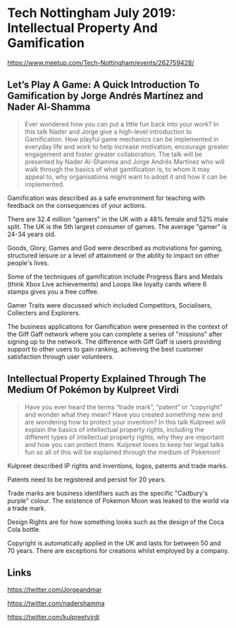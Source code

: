 # Tech Nottingham July 2019: Intellectual Property And Gamification

<https://www.meetup.com/Tech-Nottingham/events/262759428/>

## Let’s Play A Game: A Quick Introduction To Gamification by Jorge Andrés Martínez and Nader Al-Shamma

> Ever wondered how you can put a little fun back into your work? In this talk Nader and Jorge give a high-level introduction to Gamification. How playful game mechanics can be implemented in everyday life and work to help increase motivation, encourage greater engagement and foster greater collaboration. The talk will be presented by Nader Al-Shamma and Jorge Andrés Martínez who will walk through the basics of what gamification is, to whom it may appeal to, why organisations might want to adopt it and how it can be implemented.

Gamification was described as a safe environment for teaching with feedback on the consequences of your actions.

There are 32.4 million "gamers" in the UK with a 48% female and 52% male split. The UK is the 5th largest consumer of games. The average "gamer" is 24-34 years old.

Goods, Glory, Games and God were described as motiviations for gaming, structured leisure or a level of attainment or the ability to impact on other people's lives.

Some of the techniques of gamification include Progress Bars and Medals (think Xbox Live achievements) and Loops like loyalty cards where 6 stamps gives you a free coffee.

Gamer Traits were discussed which included Competitors, Socialisers, Collecters and Explorers.

The business applications for Gamification were presented in the context of the Giff Gaff network where you can complete a series of "missions" after signing up to the network. The difference with Giff Gaff is users providing support to other users to gain ranking, achieving the best customer satisfaction through user volunteers.

## Intellectual Property Explained Through The Medium Of Pokémon by Kulpreet Virdi

> Have you ever heard the terms “trade mark”, “patent” or “copyright” and wonder what they mean? Have you created something new and are wondering how to protect your invention? In this talk Kulpreet will explain the basics of intellectual property rights, including the different types of intellectual property rights, why they are important and how you can protect them.
> Kulpreet loves to keep her legal talks fun so all of this will be explained through the medium of Pokémon!

Kulpreet described IP rights and inventions, logos, patents and trade marks.

Patents need to be registered and persist for 20 years.

Trade marks are business identifiers such as the specific "Cadbury's purple" colour. The existence of Pokemon Moon was leaked to the world via a trade mark.

Design Rights are for how something looks such as the design of the Coca Cola bottle.

Copyright is automatically applied in the UK and lasts for between 50 and 70 years. There are exceptions for creations whilst employed by a company.

## Links

<https://twitter.com/Jorgeandmar>

<https://twitter.com/nadershamma>

<https://twitter.com/kulpreetvirdi>
